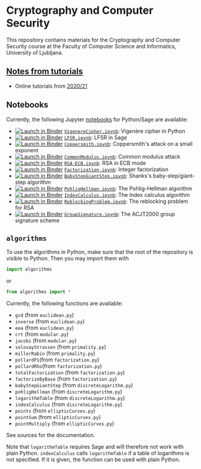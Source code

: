 # Cryptography and Computer Security

This repository contains materials for the Cryptography and Computer Security course at the Faculty of Computer Science and Informatics, University of Ljubljana.

## [Notes from tutorials](notes)

* Online tutorials from [2020/21](notes/2020-21)

## Notebooks

Currently, the following Jupyter [notebooks](notebooks/) for Python/Sage are available:
* [![Launch in Binder](https://mybinder.org/badge.svg)](https://mybinder.org/v2/gh/jaanos/kirv/master?filepath=notebooks/VigenereCipher.ipynb) [`VigenereCipher.ipynb`](notebooks/VigenereCipher.ipynb): Vigenère cipher in Python
* [![Launch in Binder](https://mybinder.org/badge.svg)](https://mybinder.org/v2/gh/jaanos/kirv/master?filepath=notebooks/LFSR.ipynb) [`LFSR.ipynb`](notebooks/LFSR.ipynb): LFSR in Sage
* [![Launch in Binder](https://mybinder.org/badge.svg)](https://mybinder.org/v2/gh/jaanos/kirv/master?filepath=notebooks/Coppersmith.ipynb) [`Coppersmith.ipynb`](notebooks/Coppersmith.ipynb): Coppersmith's attack on a small exponent
* [![Launch in Binder](https://mybinder.org/badge.svg)](https://mybinder.org/v2/gh/jaanos/kirv/master?filepath=notebooks/CommonModulus.ipynb) [`CommonModulus.ipynb`](notebooks/CommonModulus.ipynb): Common modulus attack
* [![Launch in Binder](https://mybinder.org/badge.svg)](https://mybinder.org/v2/gh/jaanos/kirv/master?filepath=notebooks/RSA-ECB.ipynb) [`RSA-ECB.ipynb`](notebooks/RSA-ECB.ipynb): RSA in ECB mode
* [![Launch in Binder](https://mybinder.org/badge.svg)](https://mybinder.org/v2/gh/jaanos/kirv/master?filepath=notebooks/Factorization.ipynb) [`Factorization.ipynb`](notebooks/Factorization.ipynb): Integer factorization
* [![Launch in Binder](https://mybinder.org/badge.svg)](https://mybinder.org/v2/gh/jaanos/kirv/master?filepath=notebooks/BabyStepGiantStep.ipynb) [`BabyStepGiantStep.ipynb`](notebooks/BabyStepGiantStep.ipynb): Shanks's baby-step/giant-step algorithm
* [![Launch in Binder](https://mybinder.org/badge.svg)](https://mybinder.org/v2/gh/jaanos/kirv/master?filepath=notebooks/PohligHellman.ipynb) [`PohligHellman.ipynb`](notebooks/PohligHellman.ipynb): The Pohlig-Hellman algorithm
* [![Launch in Binder](https://mybinder.org/badge.svg)](https://mybinder.org/v2/gh/jaanos/kirv/master?filepath=notebooks/IndexCalculus.ipynb) [`IndexCalculus.ipynb`](notebooks/IndexCalculus.ipynb): The Index calculus algorithm
* [![Launch in Binder](https://mybinder.org/badge.svg)](https://mybinder.org/v2/gh/jaanos/kirv/master?filepath=notebooks/ReblockingProblem.ipynb) [`ReblockingProblem.ipynb`](notebooks/ReblockingProblem.ipynb): The reblocking problem for RSA
* [![Launch in Binder](https://mybinder.org/badge.svg)](https://mybinder.org/v2/gh/jaanos/kirv/master?filepath=notebooks/GroupSignature.ipynb) [`GroupSignature.ipynb`](notebooks/GroupSignature.ipynb): The ACJT2000 group signature scheme

## `algorithms`

To use the algorithms in Python, make sure that the root of the repository is visible to Python. Then you may import them with
```python
import algorithms
```
or
```python
from algorithms import *
```
Currently, the following functions are available:
* `gcd` (from `euclidean.py`)
* `inverse` (from `euclidean.py`)
* `eea` (from `euclidean.py`)
* `crt` (from `modular.py`)
* `jacobi` (from `modular.py`)
* `solovayStrassen` (from `primality.py`)
* `millerRabin` (from `primality.py`)
* `pollardP1`(from `factorization.py`)
* `pollardRho`(from `factorization.py`)
* `totalFactorization` (from `factorization.py`)
* `factorizeByBase` (from `factorization.py`)
* `babyStepGiantStep` (from `discreteLogarithm.py`)
* `pohligHellman` (from `discreteLogarithm.py`)
* `logarithmTable` (from `discreteLogarithm.py`)
* `indexCalculus` (from `discreteLogarithm.py`)
* `points` (from `ellipticCurves.py`)
* `pointSum` (from `ellipticCurves.py`)
* `pointMultiply` (from `ellipticCurves.py`)

See sources for the documentation.

Note that `logarithmTable` requires Sage and will therefore not work with plain Python. `indexCalculus` calls `logarithmTable` if a table of logarithms is not specified. If it is given, the function can be used with plain Python.
